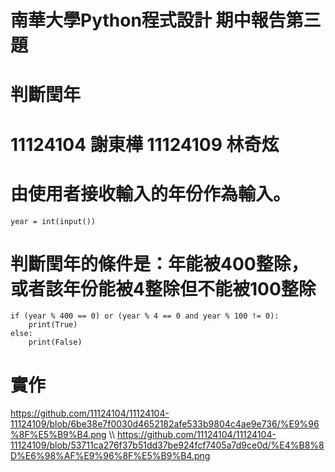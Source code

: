 # 南華大學Python程式設計 期中報告第三題
# 判斷閏年
# 11124104 謝東樺 11124109 林奇炫
# 由使用者接收輸入的年份作為輸入。
```
year = int(input())
```
# 判斷閏年的條件是：年能被400整除，或者該年份能被4整除但不能被100整除
```
if (year % 400 == 0) or (year % 4 == 0 and year % 100 != 0):
    print(True)
else:
    print(False)
```

# 實作
https://github.com/11124104/11124104-11124109/blob/6be38e7f0030d4652182afe533b9804c4ae9e736/%E9%96%8F%E5%B9%B4.png
\\\\
https://github.com/11124104/11124104-11124109/blob/53711ca276f37b51dd37be924fcf7405a7d9ce0d/%E4%B8%8D%E6%98%AF%E9%96%8F%E5%B9%B4.png
